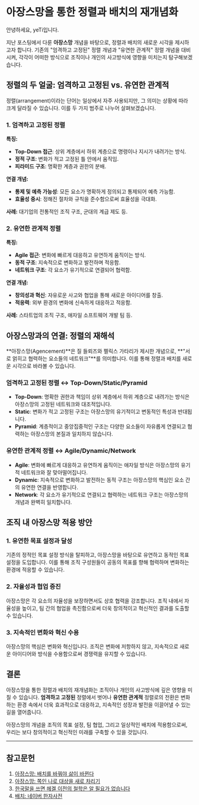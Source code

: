 # 아장스망을 통한 정렬과 배치의 재개념화

안녕하세요, yeTi입니다.

지난 포스팅에서 다룬 **아장스망** 개념을 바탕으로, 정렬과 배치의 새로운 시각을 제시하고자 합니다. 기존의 "엄격하고 고정된" 정렬 개념과 "유연한 관계적" 정렬 개념을 대비시켜, 각각이 어떠한 방식으로 조직이나 개인의 사고방식에 영향을 미치는지 탐구해보겠습니다.

## 정렬의 두 얼굴: 엄격하고 고정된 vs. 유연한 관계적

정렬(arrangement)이라는 단어는 일상에서 자주 사용되지만, 그 의미는 상황에 따라 크게 달라질 수 있습니다. 이를 두 가지 범주로 나누어 살펴보겠습니다.

### 1. 엄격하고 고정된 정렬

**특징:**
- **Top-Down 접근**: 상위 계층에서 하위 계층으로 명령이나 지시가 내려가는 방식.
- **정적 구조**: 변화가 적고 고정된 틀 안에서 움직임.
- **피라미드 구조**: 명확한 계층과 권한의 분배.

**연결 개념:**
- **통제 및 예측 가능성**: 모든 요소가 명확하게 정의되고 통제되어 예측 가능함.
- **효율성 중시**: 정해진 절차와 규칙을 준수함으로써 효율성을 극대화.

**사례:**
대기업의 전통적인 조직 구조, 군대의 계급 제도 등.

### 2. 유연한 관계적 정렬

**특징:**
- **Agile 접근**: 변화에 빠르게 대응하고 유연하게 움직이는 방식.
- **동적 구조**: 지속적으로 변화하고 발전하며 적응함.
- **네트워크 구조**: 각 요소가 유기적으로 연결되어 협력함.

**연결 개념:**
- **창의성과 혁신**: 자유로운 사고와 협업을 통해 새로운 아이디어를 창출.
- **적응력**: 외부 환경의 변화에 신속하게 대응하고 적응함.

**사례:**
스타트업의 조직 구조, 애자일 소프트웨어 개발 팀 등.

## 아장스망과의 연결: 정렬의 재해석

**아장스망(Agencement)**은 질 들뢰즈와 펠릭스 가타리가 제시한 개념으로, **"서로 얽히고 협력하는 요소들의 네트워크"**를 의미합니다. 이를 통해 정렬과 배치를 새로운 시각으로 바라볼 수 있습니다.

### 엄격하고 고정된 정렬 ↔ Top-Down/Static/Pyramid

- **Top-Down**: 명확한 권한과 책임이 상위 계층에서 하위 계층으로 내려가는 방식은 아장스망의 고정된 네트워크와 대조적입니다.
- **Static**: 변화가 적고 고정된 구조는 아장스망의 유기적이고 변동적인 특성과 반대됩니다.
- **Pyramid**: 계층적이고 중앙집중적인 구조는 다양한 요소들이 자유롭게 연결되고 협력하는 아장스망의 본질과 일치하지 않습니다.

### 유연한 관계적 정렬 ↔ Agile/Dynamic/Network

- **Agile**: 변화에 빠르게 대응하고 유연하게 움직이는 애자일 방식은 아장스망의 유기적 네트워크와 잘 맞아떨어집니다.
- **Dynamic**: 지속적으로 변화하고 발전하는 동적 구조는 아장스망의 핵심인 요소 간의 유연한 연결을 반영합니다.
- **Network**: 각 요소가 유기적으로 연결되고 협력하는 네트워크 구조는 아장스망의 개념과 완벽히 일치합니다.

## 조직 내 아장스망 적용 방안

### 1. 유연한 목표 설정과 달성

기존의 정적인 목표 설정 방식을 탈피하고, 아장스망을 바탕으로 유연하고 동적인 목표 설정을 도입합니다. 이를 통해 조직 구성원들이 공동의 목표를 향해 협력하며 변화하는 환경에 적응할 수 있습니다.

### 2. 자율성과 협업 증진

아장스망은 각 요소의 자율성을 보장하면서도 상호 협력을 강조합니다. 조직 내에서 자율성을 높이고, 팀 간의 협업을 촉진함으로써 더욱 창의적이고 혁신적인 결과를 도출할 수 있습니다.

### 3. 지속적인 변화와 혁신 수용

아장스망의 핵심은 변화와 혁신입니다. 조직은 변화에 저항하지 않고, 지속적으로 새로운 아이디어와 방식을 수용함으로써 경쟁력을 유지할 수 있습니다.

## 결론

아장스망을 통한 정렬과 배치의 재개념화는 조직이나 개인의 사고방식에 깊은 영향을 미칠 수 있습니다. **엄격하고 고정된** 정렬에서 벗어나 **유연한 관계적** 정렬로의 전환은 변화하는 환경 속에서 더욱 효과적으로 대응하고, 지속적인 성장과 발전을 이끌어낼 수 있는 길을 열어줍니다.

아장스망의 개념을 조직의 목표 설정, 팀 협업, 그리고 일상적인 배치에 적용함으로써, 우리는 보다 창의적이고 혁신적인 미래를 구축할 수 있을 것입니다.

---

## 참고문헌

1. [아장스망: 배치를 바꿔야 삶이 바뀐다](https://brunch.co.kr/@graypool/1967)
2. [아장스망: 쪽인 나로 대상을 새로 차리기](https://brunch.co.kr/@graypool/2001)
3. [한국말을 쓰면 헤겔 이전의 철학은 알 필요가 없습니다](https://brunch.co.kr/@graypool/2002)
4. [배치: 네이버 한자사전](https://hanja.dict.naver.com/#/entry/ccko/ba567e933ec044b39eb546a3abca3c97)